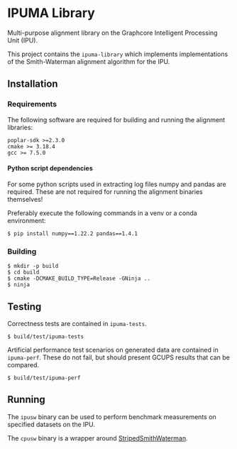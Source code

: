# IPUMA Library

Multi-purpose alignment library on the Graphcore Intelligent Processing Unit (IPU).

This project contains the `ipuma-library` which implements implementations of the Smith-Waterman alignment algorithm for the IPU.

## Installation

### Requirements

The following software are required for building and running the alignment
libraries:

```
poplar-sdk >=2.3.0
cmake >= 3.18.4
gcc >= 7.5.0
```

#### Python script dependencies

For some python scripts used in extracting log files numpy and pandas are
required. These are not required for running the alignment binaries themselves!

Preferably execute the following commands in a venv or a conda environment:

```
$ pip install numpy==1.22.2 pandas==1.4.1
```

### Building

```
$ mkdir -p build
$ cd build
$ cmake -DCMAKE_BUILD_TYPE=Release -GNinja ..
$ ninja
```

## Testing

Correctness tests are contained in `ipuma-tests`.

```
$ build/test/ipuma-tests
```

Artificial performance test scenarios on generated data are contained in `ipuma-perf`. These do not fail, but should present GCUPS results that can be compared.

```
$ build/test/ipuma-perf
```

## Running

The `ipusw` binary can be used to perform benchmark measurements on specified datasets on the IPU.

The `cpusw` binary is a wrapper around [StripedSmithWaterman](https://github.com/mengyao/Complete-Striped-Smith-Waterman-Library).
